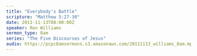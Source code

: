 ```yaml
---
title: "Everybody's Battle"
scripture: "Matthew 5:27-30"
date: 2011-11-13T08:00:00Z
speaker: Ron Williams
sermon_type: 8am
series: "The Five Discourses of Jesus"
audio: https://pcpc8amsermons.s3.amazonaws.com/20111113_williams_8am.mp3 
---
```




